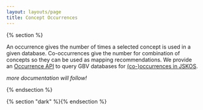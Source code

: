 ```yaml
---
layout: layouts/page
title: Concept Occurrences
---
```


{% section %}

An occurrence gives the number of times a selected concept is used in a given
database.  Co-occurrences give the number for combination of concepts so they
can be used as mapping recommendations.  We provide an [Occurrence
API](//coli-conc.gbv.de/occurrences/api/) to query GBV databases for
[(co-)occurrences in JSKOS](https://gbv.github.io/jskos/jskos.html#concept-occurrences).

*more documentation will follow!*

{% endsection %}

{% section "dark" %}{% endsection %}
